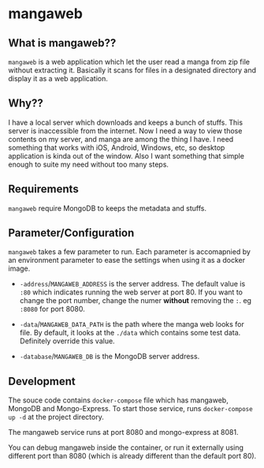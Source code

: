 # mangaweb

## What is mangaweb??
`mangaweb` is a web application which let the user read a manga from zip file without extracting it. Basically it scans for files in a designated directory and display 
it as a web application.

## Why??
I have a local server which downloads and keeps a bunch of stuffs. This server is inaccessible from the internet. Now I need a way to view those contents on my server, 
and manga are among the thing I have. I need something that works with iOS, Android, Windows, etc, so desktop application is kinda out of the window. Also I want something
that simple enough to suite my need without too many steps. 

## Requirements
`mangaweb` require MongoDB to keeps the metadata and stuffs.

## Parameter/Configuration

`mangaweb` takes a few parameter to run. Each parameter is accomapnied by an environment parameter to ease the settings when using it as a docker image.

* `-address`/`MANGAWEB_ADDRESS` is the server address. The default value is `:80` which indicates running the web server at port 80. If you want to change the port number, 
  change the numer **without** removing the `:`. eg `:8080` for port 8080.
  
* `-data`/`MANGAWEB_DATA_PATH` is the path where the manga web looks for file. By default, it looks at the `./data` which contains some test data. Definitely override this value.

* `-database`/`MANGAWEB_DB` is the MongoDB server address.

## Development
The souce code contains `docker-compose` file which has mangaweb, MongoDB and Mongo-Express. To start those service, runs `docker-compose up -d` at the project directory.

The mangaweb service runs at port 8080 and mongo-express at 8081.

You can debug mangaweb inside the container, or run it externally using different port than 8080 (which is already different than the default port 80). 
